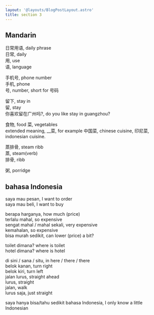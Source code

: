 ```yaml
---
layout: '@layouts/BlogPostLayout.astro'
title: section 3
---
```


## Mandarin
日常用语, daily phrase  
日常, daily  
用, use  
语, language  

手机号, phone number  
手机, phone  
号, number, short for 号码

留下, stay in  
留, stay  
你喜欢留在广州吗?, do you like stay in guangzhou?

食物, food
菜, vegetables  
extended meaning, __菜, for example 中国菜, chinese cuisine, 印尼菜, indonesian cuisine.

蒸排骨, steam ribb  
蒸, steam(verb)  
排骨, ribb  

粥, porridge

## bahasa Indonesia
saya mau pesan, I want to order  
saya mau beli, I want to buy  

berapa harganya, how much (price)  
terlalu mahal, so expensive  
sengat mahal / mahal sekali, very expensive  
kemahalan, so expensive  
bisa murah sedikit, can lower (price) a bit?  

toilet dimana? where is toilet  
hotel dimana? where is hotel  

di sini / sana / situ, in here / there / there  
belok kanan, turn right  
belok kiri, turn left  
jalan lurus, straight ahead  
lurus, straight  
jalan, walk  
lurus saja, just straight  

saya hanya bisa/tahu sedikit bahasa Indonesia, I only know a little Indonesian